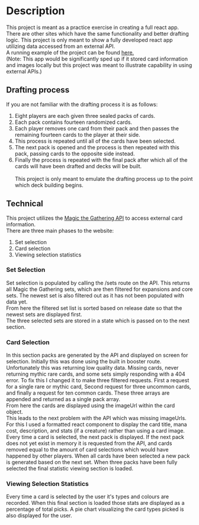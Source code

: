 # Description

This project is meant as a practice exercise in creating a full react app. There are other sites which have the same functionality and better drafting logic. This project is only meant to show a fully developed react app utilizing data accessed from an external API.<br>
A running example of the project can be found [here.](http://143.198.62.169:3535/) <br>
(Note: This app would be significantly sped up if it stored card information and images locally but this project was meant to illustrate capability in using external APIs.)

## Drafting process

If you are not familiar with the drafting process it is as follows:
1. Eight players are each given three sealed packs of cards.
2. Each pack contains fourteen randomized cards.
3. Each player removes one card from their pack and then passes the remaining fourteen cards to the player at their side.
4. This process is repeated until all of the cards have been selected.
5. The next pack is opened and the process is then repeated with this pack, passing cards to the opposite side instead.
6. Finally the process is repeated with the final pack after which all of the cards will have been drafted and decks will be built.
<br><br>
This project is only meant to emulate the drafting process up to the point which deck building begins.

## Technical
This project utilizes the [Magic the Gathering API](https://docs.magicthegathering.io/) to access external card information.
<br>
There are three main phases to the website:
1. Set selection
2. Card selection
3. Viewing selection statistics

### Set Selection
Set selection is populated by calling the /sets route on the API. This returns all Magic the Gathering sets, which are then filtered for expansions and core sets. The newest set is also filtered out as it has not been populated with data yet.<br>
From here the filtered set list is sorted based on release date so that the newest sets are displayed first.<br>
The three selected sets are stored in a state which is passed on to the next section.
### Card Selection
In this section packs are generated by the API and displayed on screen for selection. Initially this was done using the built in booster route. Unfortunately this was returning low quality data. Missing cards, never returning mythic rare cards, and some sets simply responding with a 404 error. To fix this I changed it to make three filtered requests. First a request for a single rare or mythic card, Second request for three uncommon cards, and finally a request for ten common cards. These three arrays are appended and returned as a single pack array.<br>
From here the cards are displayed using the imageUrl within the card object.<br> 
This leads to the next problem with the API which was missing imageUrls. For this I used a formatted react component to display the card title, mana cost, description, and stats (if a creature) rather than using a card image.<br>
Every time a card is selected, the next pack is displayed. If the next pack does not yet exist in memory it is requested from the API, and cards removed equal to the amount of card selections which would have happened by other players. When all cards have been selected a new pack is generated based on the next set. When three packs have been fully selected the final statistic viewing section is loaded.
### Viewing Selection Statistics
Every time a card is selected by the user it's types and colours are recorded. When this final section is loaded those stats are displayed as a percentage of total picks. A pie chart visualizing the card types picked is also displayed for the user.

